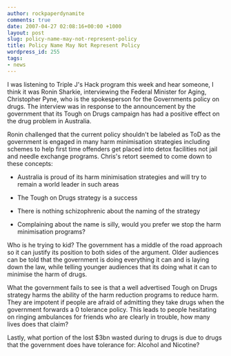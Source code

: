 ```yaml
---
author: rockpaperdynamite
comments: true
date: 2007-04-27 02:08:16+00:00 +1000
layout: post
slug: policy-name-may-not-represent-policy
title: Policy Name May Not Represent Policy
wordpress_id: 255
tags:
- news
---
```


I was listening to Triple J's Hack program this week and hear someone, I think it was Ronin Sharkie, interviewing the Federal Minister for Aging, Christopher Pyne, who is the spokesperson for the Governments policy on drugs. The interview was in response to the announcement by the government that its Tough on Drugs campaign has had a positive effect on the drug problem in Australia.

Ronin challenged that the current policy shouldn't be labeled as ToD as the government is engaged in many harm minimisation strategies including schemes to help first time offenders get placed into detox facilities not jail and needle exchange programs. Chris's retort seemed to come down to these concepts:



	
  * Australia is proud of its harm minimisation strategies and will try to remain a world leader in such areas

	
  * The Tough on Drugs strategy is a success

	
  * There is nothing schizophrenic about the naming of the strategy

	
  * Complaining about the name is silly, would you prefer we stop the harm minimisation programs?


Who is he trying to kid? The government has a middle of the road approach so it can justify its position to both sides of the argument. Older audiences can be told that the government is doing everything it can and is laying down the law, while telling younger audiences that its doing what it can to minimise the harm of drugs.

What the government fails to see is that a well advertised Tough on Drugs strategy harms the ability of the harm reduction programs to reduce harm. They are impotent if people are afraid of admitting they take drugs when the government forwards a 0 tolerance policy. This leads to people hesitating on ringing ambulances for friends who are clearly in trouble, how many lives does that claim?

Lastly, what portion of the lost $3bn wasted during to drugs is due to drugs that the government does have tolerance for: Alcohol and Nicotine?
